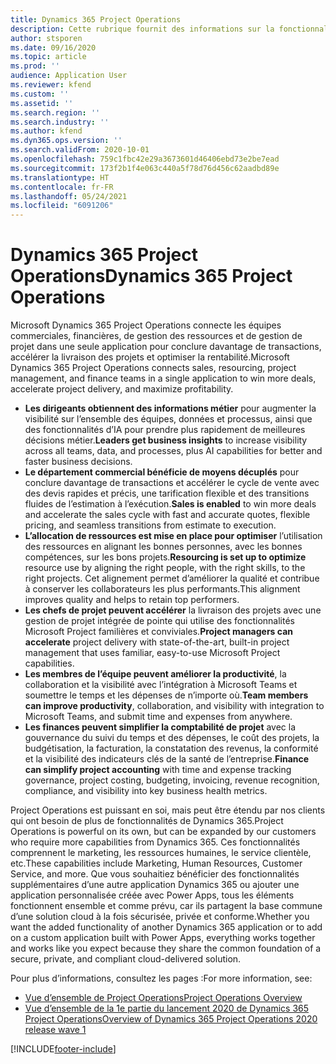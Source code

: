 ```yaml
---
title: Dynamics 365 Project Operations
description: Cette rubrique fournit des informations sur la fonctionnalité Gestion de projets dans Dynamics 365 Project Operations.
author: stsporen
ms.date: 09/16/2020
ms.topic: article
ms.prod: ''
audience: Application User
ms.reviewer: kfend
ms.custom: ''
ms.assetid: ''
ms.search.region: ''
ms.search.industry: ''
ms.author: kfend
ms.dyn365.ops.version: ''
ms.search.validFrom: 2020-10-01
ms.openlocfilehash: 759c1fbc42e29a3673601d46406ebd73e2be7ead
ms.sourcegitcommit: 173f2b1f4e063c440a5f78d76d456c62aadbd89e
ms.translationtype: HT
ms.contentlocale: fr-FR
ms.lasthandoff: 05/24/2021
ms.locfileid: "6091206"
---
```

# <a name="dynamics-365-project-operations"></a><span data-ttu-id="cb983-103">Dynamics 365 Project Operations</span><span class="sxs-lookup"><span data-stu-id="cb983-103">Dynamics 365 Project Operations</span></span>

<span data-ttu-id="cb983-104">Microsoft Dynamics 365 Project Operations connecte les équipes commerciales, financières, de gestion des ressources et de gestion de projet dans une seule application pour conclure davantage de transactions, accélérer la livraison des projets et optimiser la rentabilité.</span><span class="sxs-lookup"><span data-stu-id="cb983-104">Microsoft Dynamics 365 Project Operations connects sales, resourcing, project management, and finance teams in a single application to win more deals, accelerate project delivery, and maximize profitability.</span></span>

-   <span data-ttu-id="cb983-105">**Les dirigeants obtiennent des informations métier** pour augmenter la visibilité sur l’ensemble des équipes, données et processus, ainsi que des fonctionnalités d’IA pour prendre plus rapidement de meilleures décisions métier.</span><span class="sxs-lookup"><span data-stu-id="cb983-105">**Leaders get business insights** to increase visibility across all teams, data, and processes, plus AI capabilities for better and faster business decisions.</span></span>
-   <span data-ttu-id="cb983-106">**Le département commercial bénéficie de moyens décuplés** pour conclure davantage de transactions et accélérer le cycle de vente avec des devis rapides et précis, une tarification flexible et des transitions fluides de l’estimation à l’exécution.</span><span class="sxs-lookup"><span data-stu-id="cb983-106">**Sales is enabled** to win more deals and accelerate the sales cycle with fast and accurate quotes, flexible pricing, and seamless transitions from estimate to execution.</span></span>
-   <span data-ttu-id="cb983-107">**L’allocation de ressources est mise en place pour optimiser** l’utilisation des ressources en alignant les bonnes personnes, avec les bonnes compétences, sur les bons projets.</span><span class="sxs-lookup"><span data-stu-id="cb983-107">**Resourcing is set up to optimize** resource use by aligning the right people, with the right skills, to the right projects.</span></span> <span data-ttu-id="cb983-108">Cet alignement permet d’améliorer la qualité et contribue à conserver les collaborateurs les plus performants.</span><span class="sxs-lookup"><span data-stu-id="cb983-108">This alignment improves quality and helps to retain top performers.</span></span>
-   <span data-ttu-id="cb983-109">**Les chefs de projet peuvent accélérer** la livraison des projets avec une gestion de projet intégrée de pointe qui utilise des fonctionnalités Microsoft Project familières et conviviales.</span><span class="sxs-lookup"><span data-stu-id="cb983-109">**Project managers can accelerate** project delivery with state-of-the-art, built-in project management that uses familiar, easy-to-use Microsoft Project capabilities.</span></span>
-   <span data-ttu-id="cb983-110">**Les membres de l’équipe peuvent améliorer la productivité**, la collaboration et la visibilité avec l’intégration à Microsoft Teams et soumettre le temps et les dépenses de n’importe où.</span><span class="sxs-lookup"><span data-stu-id="cb983-110">**Team members can improve productivity**, collaboration, and visibility with integration to Microsoft Teams, and submit time and expenses from anywhere.</span></span>
-   <span data-ttu-id="cb983-111">**Les finances peuvent simplifier la comptabilité de projet** avec la gouvernance du suivi du temps et des dépenses, le coût des projets, la budgétisation, la facturation, la constatation des revenus, la conformité et la visibilité des indicateurs clés de la santé de l’entreprise.</span><span class="sxs-lookup"><span data-stu-id="cb983-111">**Finance can simplify project accounting** with time and expense tracking governance, project costing, budgeting, invoicing, revenue recognition, compliance, and visibility into key business health metrics.</span></span>

<span data-ttu-id="cb983-112">Project Operations est puissant en soi, mais peut être étendu par nos clients qui ont besoin de plus de fonctionnalités de Dynamics 365.</span><span class="sxs-lookup"><span data-stu-id="cb983-112">Project Operations is powerful on its own, but can be expanded by our customers who require more capabilities from Dynamics 365.</span></span> <span data-ttu-id="cb983-113">Ces fonctionnalités comprennent le marketing, les ressources humaines, le service clientèle, etc.</span><span class="sxs-lookup"><span data-stu-id="cb983-113">These capabilities include Marketing, Human Resources, Customer Service, and more.</span></span> <span data-ttu-id="cb983-114">Que vous souhaitiez bénéficier des fonctionnalités supplémentaires d’une autre application Dynamics 365 ou ajouter une application personnalisée créée avec Power Apps, tous les éléments fonctionnent ensemble et comme prévu, car ils partagent la base commune d’une solution cloud à la fois sécurisée, privée et conforme.</span><span class="sxs-lookup"><span data-stu-id="cb983-114">Whether you want the added functionality of another Dynamics 365 application or to add on a custom application built with Power Apps, everything works together and works like you expect because they share the common foundation of a secure, private, and compliant cloud-delivered solution.</span></span>

<span data-ttu-id="cb983-115">Pour plus d’informations, consultez les pages :</span><span class="sxs-lookup"><span data-stu-id="cb983-115">For more information, see:</span></span>

- [<span data-ttu-id="cb983-116">Vue d’ensemble de Project Operations</span><span class="sxs-lookup"><span data-stu-id="cb983-116">Project Operations Overview</span></span>](https://dynamics.microsoft.com/en-us/project-operations/overview/)
- [<span data-ttu-id="cb983-117">Vue d’ensemble de la 1e partie du lancement 2020 de Dynamics 365 Project Operations</span><span class="sxs-lookup"><span data-stu-id="cb983-117">Overview of Dynamics 365 Project Operations 2020 release wave 1</span></span>](/dynamics365-release-plan/2020wave1/dynamics365-project-operations/)



[!INCLUDE[footer-include](includes/footer-banner.md)]

